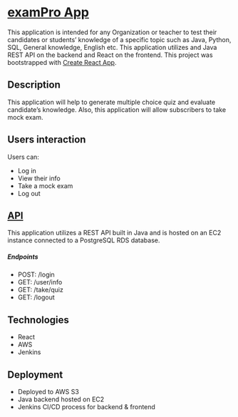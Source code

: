 # [examPro App](http://exam--pro.s3-website.us-east-2.amazonaws.com/)
This application is intended for any Organization or teacher to test their candidates or students’ knowledge of a specific topic such as Java, Python, SQL, General knowledge, English etc. This application utilizes and Java REST API on the backend and React on the frontend.
This project was bootstrapped with [Create React App](https://github.com/facebook/create-react-app).

## Description

This application will help to generate multiple choice quiz and evaluate candidate’s knowledge. Also, this application will allow subscribers to take mock exam.

## Users interaction

Users can:
- Log in
- View their info
- Take a mock exam
- Log out

## [API](https://github.com/TR-1000/examProBdApp)
This application utilizes a REST API built in Java and is hosted on an EC2 instance connected to a PostgreSQL RDS database.

##### Endpoints
- POST: /login
- GET: /user/info
- GET: /take/quiz
- GET: /logout

## Technologies
- React
- AWS
- Jenkins

## Deployment
- Deployed to AWS S3
- Java backend hosted on EC2
- Jenkins CI/CD process for backend & frontend
